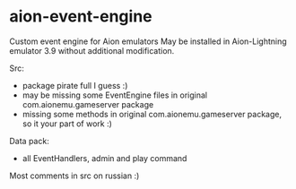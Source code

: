 aion-event-engine
=================

Custom event engine for Aion emulators
May be installed in Aion-Lightning emulator 3.9 without additional modification.

Src:
- package pirate full I guess :)
- may be missing some EventEngine files in original com.aionemu.gameserver package
- missing some methods in original com.aionemu.gameserver package, so it your part of work :)

Data pack:
- all EventHandlers, admin and play command

Most comments in src on russian :)
